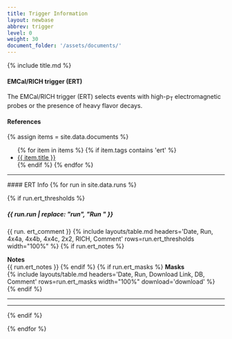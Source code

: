 ```yaml
---
title: Trigger Information
layout: newbase
abbrev: trigger
level: 0
weight: 30
document_folder: '/assets/documents/'
---
```


{% include title.md %}


#### EMCal/RICH trigger (ERT)
The EMCal/RICH trigger (ERT) selects events with high-p<sub>T</sub> electromagnetic probes or
the presence of heavy flavor decays.

#### References
{% assign items = site.data.documents %}
<ul>
{% for item in items %}
{% if item.tags contains 'ert' %}
<li><a href="{{ page.document_folder | append: item.name | relative_url }}" target="_blank">{{ item.title }}</a></li>
{% endif %}
{% endfor %}
</ul>

<hr/>
#### ERT Info
{% for run in site.data.runs %}

{% if run.ert_thresholds %}
##### {{ run.run | replace: "run", "Run " }}
{{ run. ert_comment }}
{% include layouts/table.md headers='Date, Run, 4x4a, 4x4b, 4x4c, 2x2, RICH, Comment' rows=run.ert_thresholds width="100%" %}
{% if run.ert_notes %}
<p/>
<b>Notes</b><br/>
{{ run.ert_notes }}
{% endif %}
{% if run.ert_masks %}
<b>Masks</b><br/>
{% include layouts/table.md headers='Date, Run, Download Link, DB, Comment' rows=run.ert_masks width="100%" download='download' %}
{% endif %}
<hr/>
<hr/>
{% endif %}


{% endfor %}

